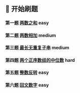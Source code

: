 ## 🚩 开始刷题
#### 第一题 [两数之和](/problem/array/Two-Sum) easy
#### 第二题 [两数相加](/problem/array/Add_Two_Numbers) medium
#### 第三题 [最长无重复子串](/problem/string/lswrc) medium
#### 第四题 [两个正序数组的中位数](/problem/array/Median-of-two-sorted-arrays) hard
#### 第五题 [整数反转](/problem/math/reverse_int) easy
#### 第六题 [回文数字](/problem/math/palindrome_num) easy
